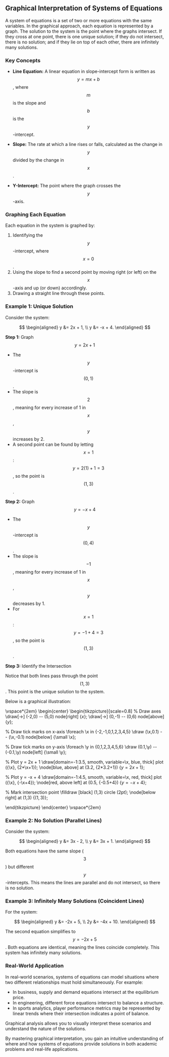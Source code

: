 ## Graphical Interpretation of Systems of Equations

A system of equations is a set of two or more equations with the same variables. In the graphical approach, each equation is represented by a graph. The solution to the system is the point where the graphs intersect. If they cross at one point, there is one unique solution; if they do not intersect, there is no solution; and if they lie on top of each other, there are infinitely many solutions.

### Key Concepts

- **Line Equation:** A linear equation in slope-intercept form is written as $$ y = mx + b $$, where $$ m $$ is the slope and $$ b $$ is the $$ y $$-intercept.

- **Slope:** The rate at which a line rises or falls, calculated as the change in $$ y $$ divided by the change in $$ x $$. 

- **Y-Intercept:** The point where the graph crosses the $$ y $$-axis.

### Graphing Each Equation

Each equation in the system is graphed by:

1. Identifying the $$ y $$-intercept, where $$ x=0 $$.
2. Using the slope to find a second point by moving right (or left) on the $$ x $$-axis and up (or down) accordingly.
3. Drawing a straight line through these points.

### Example 1: Unique Solution

Consider the system:

$$
\begin{aligned}
 y &= 2x + 1, \\
 y &= -x + 4.
\end{aligned}
$$

**Step 1:** Graph $$ y = 2x + 1 $$

- The $$ y $$-intercept is $$ (0,1) $$. 
- The slope is $$ 2 $$, meaning for every increase of 1 in $$ x $$, $$ y $$ increases by 2.
- A second point can be found by letting $$ x=1 $$: $$ y = 2(1)+1 = 3 $$, so the point is $$ (1,3) $$. 

**Step 2:** Graph $$ y = -x + 4 $$

- The $$ y $$-intercept is $$ (0,4) $$. 
- The slope is $$ -1 $$, meaning for every increase of 1 in $$ x $$, $$ y $$ decreases by 1.
- For $$ x=1 $$: $$ y = -1 + 4 = 3 $$, so the point is $$ (1,3) $$. 

**Step 3:** Identify the Intersection

Notice that both lines pass through the point $$ (1,3) $$. This point is the unique solution to the system.

Below is a graphical illustration:

\vspace*{2em}
\begin{center}
\begin{tikzpicture}[scale=0.8]
  % Draw axes
  \draw[->] (-2,0) -- (5,0) node[right] {$x$};
  \draw[->] (0,-1) -- (0,6) node[above] {$y$};
  
  % Draw tick marks on x-axis
  \foreach \x in {-2,-1,0,1,2,3,4,5}
      \draw (\x,0.1) -- (\x,-0.1) node[below] {\small \x};

  % Draw tick marks on y-axis
  \foreach \y in {0,1,2,3,4,5,6}
      \draw (0.1,\y) -- (-0.1,\y) node[left] {\small \y};

  % Plot y = 2x + 1
  \draw[domain=-1:3.5, smooth, variable=\x, blue, thick] plot ({\x}, {2*\x+1});
  \node[blue, above] at (3.2, {2*3.2+1}) {$y=2x+1$};

  % Plot y = -x + 4
  \draw[domain=-1:4.5, smooth, variable=\x, red, thick] plot ({\x}, {-\x+4});
  \node[red, above left] at (0.5, {-0.5+4}) {$y=-x+4$};

  % Mark intersection point
  \filldraw [black] (1,3) circle (2pt);
  \node[below right] at (1,3) {$(1,3)$};

\end{tikzpicture}
\end{center}
\vspace*{2em}

### Example 2: No Solution (Parallel Lines)

Consider the system:

$$
\begin{aligned}
 y &= 3x - 2, \\
 y &= 3x + 1.
\end{aligned}
$$

Both equations have the same slope ($$3$$) but different $$ y $$-intercepts. This means the lines are parallel and do not intersect, so there is no solution.

### Example 3: Infinitely Many Solutions (Coincident Lines)

For the system:

$$
\begin{aligned}
 y &= -2x + 5, \\
 2y &= -4x + 10.
\end{aligned}
$$

The second equation simplifies to $$ y = -2x + 5 $$. Both equations are identical, meaning the lines coincide completely. This system has infinitely many solutions.

### Real-World Application

In real-world scenarios, systems of equations can model situations where two different relationships must hold simultaneously. For example:

- In business, supply and demand equations intersect at the equilibrium price.
- In engineering, different force equations intersect to balance a structure.
- In sports analytics, player performance metrics may be represented by linear trends where their intersection indicates a point of balance.

Graphical analysis allows you to visually interpret these scenarios and understand the nature of the solutions.

By mastering graphical interpretation, you gain an intuitive understanding of where and how systems of equations provide solutions in both academic problems and real-life applications.